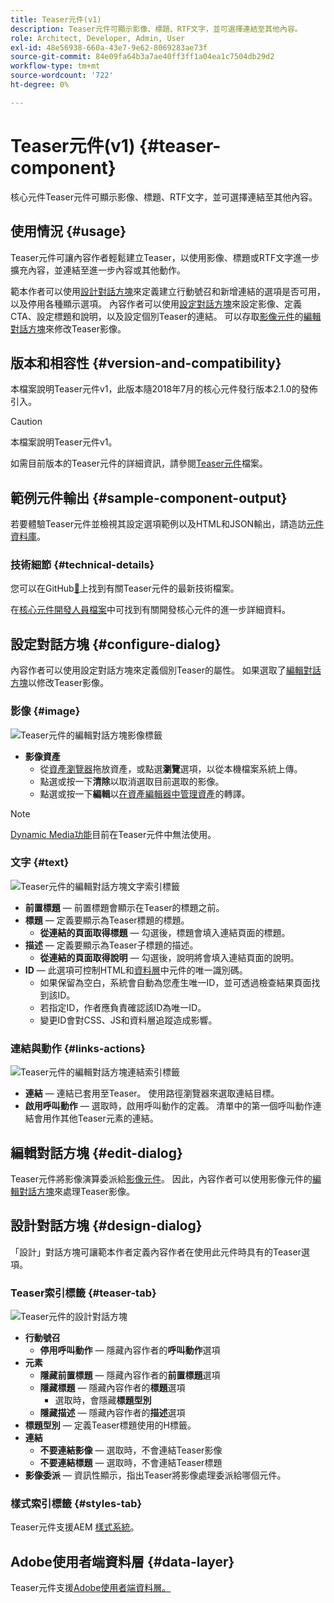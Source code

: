 ```yaml
---
title: Teaser元件(v1)
description: Teaser元件可顯示影像、標題、RTF文字，並可選擇連結至其他內容。
role: Architect, Developer, Admin, User
exl-id: 48e56938-660a-43e7-9e62-8069283ae73f
source-git-commit: 84e09fa64b3a7ae40ff3ff1a04ea1c7504db29d2
workflow-type: tm+mt
source-wordcount: '722'
ht-degree: 0%

---
```


# Teaser元件(v1) {#teaser-component}

核心元件Teaser元件可顯示影像、標題、RTF文字，並可選擇連結至其他內容。

## 使用情況 {#usage}

Teaser元件可讓內容作者輕鬆建立Teaser，以使用影像、標題或RTF文字進一步擴充內容，並連結至進一步內容或其他動作。

範本作者可以使用[設計對話方塊](#design-dialog)來定義建立行動號召和新增連結的選項是否可用，以及停用各種顯示選項。 內容作者可以使用[設定對話方塊](#configure-dialog)來設定影像、定義CTA、設定標題和說明，以及設定個別Teaser的連結。 可以存取[影像元件](image-v1.md)的[編輯對話方塊](image-v1.md#edit-dialog)來修改Teaser影像。

## 版本和相容性 {#version-and-compatibility}

本檔案說明Teaser元件v1，此版本隨2018年7月的核心元件發行版本2.1.0的發佈引入。

>[!CAUTION]
>
>本檔案說明Teaser元件v1。
>
>如需目前版本的Teaser元件的詳細資訊，請參閱[Teaser元件](/help/components/teaser.md)檔案。

## 範例元件輸出 {#sample-component-output}

若要體驗Teaser元件並檢視其設定選項範例以及HTML和JSON輸出，請造訪[元件資料庫](https://adobe.com/go/aem_cmp_library_teaser_tw)。

### 技術細節 {#technical-details}

您可以在GitHub[&#128279;](https://adobe.com/go/aem_cmp_tech_teaser_v1_tw)上找到有關Teaser元件的最新技術檔案。

在[核心元件開發人員檔案](/help/developing/overview.md)中可找到有關開發核心元件的進一步詳細資料。

## 設定對話方塊 {#configure-dialog}

內容作者可以使用設定對話方塊來定義個別Teaser的屬性。 如果選取了[編輯對話方塊](#edit-dialog)以修改Teaser影像。

### 影像 {#image}

![Teaser元件的編輯對話方塊影像標籤](/help/assets/teaser-edit-image.png)

* **影像資產**
   * 從[資產瀏覽器](https://experienceleague.adobe.com/docs/experience-manager-cloud-service/sites/authoring/fundamentals/environment-tools.html?lang=zh-Hant)拖放資產，或點選&#x200B;**瀏覽**&#x200B;選項，以從本機檔案系統上傳。
   * 點選或按一下&#x200B;**清除**&#x200B;以取消選取目前選取的影像。
   * 點選或按一下&#x200B;**編輯**&#x200B;以[在資產編輯器中管理資產](https://experienceleague.adobe.com/docs/experience-manager-cloud-service/assets/manage/manage-digital-assets.html?lang=zh-Hant)的轉譯。

>[!NOTE]
>
>[Dynamic Media功能](image-v1.md#dynamic-media)目前在Teaser元件中無法使用。

### 文字 {#text}

![Teaser元件的編輯對話方塊文字索引標籤](/help/assets/teaser-edit-text.png)

* **前置標題** — 前置標題會顯示在Teaser的標題之前。
* **標題** — 定義要顯示為Teaser標題的標題。
   * **從連結的頁面取得標題** — 勾選後，標題會填入連結頁面的標題。
* **描述** — 定義要顯示為Teaser子標題的描述。
   * **從連結的頁面取得說明** — 勾選後，說明將會填入連結頁面的說明。
* **ID** — 此選項可控制HTML和[資料層](/help/developing/data-layer/overview.md)中元件的唯一識別碼。
   * 如果保留為空白，系統會自動為您產生唯一ID，並可透過檢查結果頁面找到該ID。
   * 若指定ID，作者應負責確認該ID為唯一ID。
   * 變更ID會對CSS、JS和資料層追蹤造成影響。

### 連結與動作 {#links-actions}

![Teaser元件的編輯對話方塊連結索引標籤](/help/assets/teaser-edit-link.png)

* **連結** — 連結已套用至Teaser。 使用路徑瀏覽器來選取連結目標。
* **啟用呼叫動作** — 選取時，啟用呼叫動作的定義。 清單中的第一個呼叫動作連結會用作其他Teaser元素的連結。

## 編輯對話方塊 {#edit-dialog}

Teaser元件將影像演算委派給[影像元件](image-v1.md)。 因此，內容作者可以使用影像元件的[編輯對話方塊](image-v1.md#edit-dialog)來處理Teaser影像。

## 設計對話方塊 {#design-dialog}

「設計」對話方塊可讓範本作者定義內容作者在使用此元件時具有的Teaser選項。

### Teaser索引標籤 {#teaser-tab}

![Teaser元件的設計對話方塊](/help/assets/teaser-design.png)

* **行動號召**
   * **停用呼叫動作** — 隱藏內容作者的&#x200B;**呼叫動作**&#x200B;選項
* **元素**
   * **隱藏前置標題** — 隱藏內容作者的&#x200B;**前置標題**&#x200B;選項
   * **隱藏標題** — 隱藏內容作者的&#x200B;**標題**&#x200B;選項
      * 選取時，會隱藏&#x200B;**標題型別**
   * **隱藏描述** — 隱藏內容作者的&#x200B;**描述**&#x200B;選項
* **標題型別** — 定義Teaser標題使用的H標籤。
* **連結**
   * **不要連結影像** — 選取時，不會連結Teaser影像
   * **不要連結標題** — 選取時，不會連結Teaser標題
* **影像委派** — 資訊性顯示，指出Teaser將影像處理委派給哪個元件。

### 樣式索引標籤 {#styles-tab}

Teaser元件支援AEM [樣式系統](/help/get-started/authoring.md#component-styling)。

## Adobe使用者端資料層 {#data-layer}

Teaser元件支援[Adobe使用者端資料層。](/help/developing/data-layer/overview.md)

